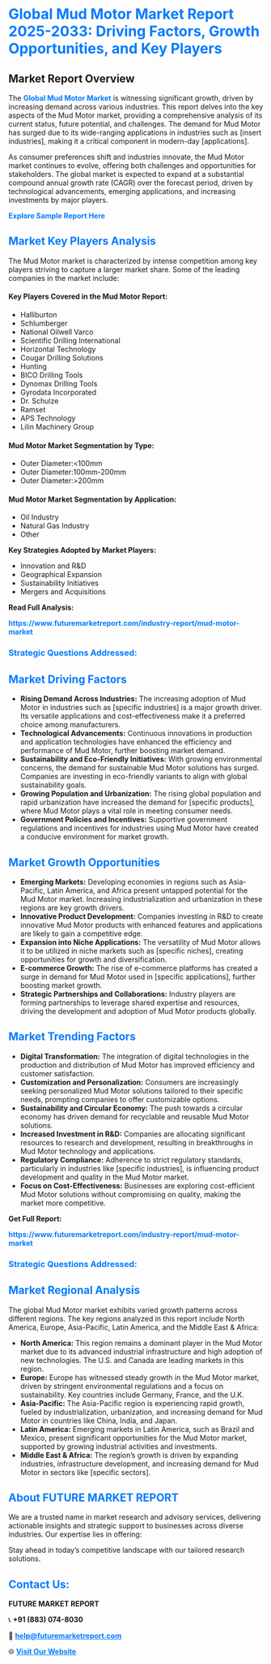 <h1 style="color: #007BFF;">Global Mud Motor Market Report 2025-2033: Driving Factors, Growth Opportunities, and Key Players</h1>

<section id="overview">
<h2>Market Report Overview</h2>
<p>The <a href="https://www.futuremarketreport.com/industry-report/mud-motor-market" style="color: #007BFF; text-decoration: none;"><strong>Global Mud Motor Market</strong></a> is witnessing significant growth, driven by increasing demand across various industries. This report delves into the key aspects of the Mud Motor market, providing a comprehensive analysis of its current status, future potential, and challenges. The demand for Mud Motor has surged due to its wide-ranging applications in industries such as [insert industries], making it a critical component in modern-day [applications].</p>
<p>As consumer preferences shift and industries innovate, the Mud Motor market continues to evolve, offering both challenges and opportunities for stakeholders. The global market is expected to expand at a substantial compound annual growth rate (CAGR) over the forecast period, driven by technological advancements, emerging applications, and increasing investments by major players.</p>
</section>

<section id="overview">
<p><a href="https://www.futuremarketreport.com/request-sample/reportId=88940" style="color: #007BFF; text-decoration: none;"><strong>Explore Sample Report Here</strong></a></p>
</section>

<section id="key-players">
<h2 style="color: #007BFF;">Market Key Players Analysis</h2>
<p>The Mud Motor market is characterized by intense competition among key players striving to capture a larger market share. Some of the leading companies in the market include:</p>
<h4>Key Players Covered in the Mud Motor Report:</h4>
<ul><li>Halliburton</li><li>Schlumberger</li><li>National Oilwell Varco</li><li>Scientific Drilling International</li><li>Horizontal Technology</li><li>Cougar Drilling Solutions</li><li>Hunting</li><li>BICO Drilling Tools</li><li>Dynomax Drilling Tools</li><li>Gyrodata Incorporated</li><li>Dr. Schulze</li><li>Ramset</li><li>APS Technology</li><li>Lilin Machinery Group</li></ul>
<h4>Mud Motor Market Segmentation by Type:</h4>
<ul><li>Outer Diameter:&lt;100mm</li><li>Outer Diameter:100mm-200mm</li><li>Outer Diameter:&gt;200mm</li></ul>

<h4>Mud Motor Market Segmentation by Application:</h4>
<ul><li>Oil Industry</li><li>Natural Gas Industry</li><li>Other</li></ul>
<p><strong>Key Strategies Adopted by Market Players:</strong></p>
<ul>
<li>Innovation and R&D</li>
<li>Geographical Expansion</li>
<li>Sustainability Initiatives</li>
<li>Mergers and Acquisitions</li>
</ul>
</section>

<section>
<p><strong>Read Full Analysis: </strong></p><a href="https://www.futuremarketreport.com/industry-report/mud-motor-market" style="color: #007BFF; text-decoration: none;"><strong>https://www.futuremarketreport.com/industry-report/mud-motor-market</strong></a>
<h3 style="color: #007BFF;">Strategic Questions Addressed:</h3>
</section>

<section id="driving-factors">
<h2 style="color: #007BFF;">Market Driving Factors</h2>
<ul>
<li><strong>Rising Demand Across Industries:</strong> The increasing adoption of Mud Motor in industries such as [specific industries] is a major growth driver. Its versatile applications and cost-effectiveness make it a preferred choice among manufacturers.</li>
<li><strong>Technological Advancements:</strong> Continuous innovations in production and application technologies have enhanced the efficiency and performance of Mud Motor, further boosting market demand.</li>
<li><strong>Sustainability and Eco-Friendly Initiatives:</strong> With growing environmental concerns, the demand for sustainable Mud Motor solutions has surged. Companies are investing in eco-friendly variants to align with global sustainability goals.</li>
<li><strong>Growing Population and Urbanization:</strong> The rising global population and rapid urbanization have increased the demand for [specific products], where Mud Motor plays a vital role in meeting consumer needs.</li>
<li><strong>Government Policies and Incentives:</strong> Supportive government regulations and incentives for industries using Mud Motor have created a conducive environment for market growth.</li>
</ul>
</section>

<section id="growth-opportunities">
<h2 style="color: #007BFF;">Market Growth Opportunities</h2>
<ul>
<li><strong>Emerging Markets:</strong> Developing economies in regions such as Asia-Pacific, Latin America, and Africa present untapped potential for the Mud Motor market. Increasing industrialization and urbanization in these regions are key growth drivers.</li>
<li><strong>Innovative Product Development:</strong> Companies investing in R&D to create innovative Mud Motor products with enhanced features and applications are likely to gain a competitive edge.</li>
<li><strong>Expansion into Niche Applications:</strong> The versatility of Mud Motor allows it to be utilized in niche markets such as [specific niches], creating opportunities for growth and diversification.</li>
<li><strong>E-commerce Growth:</strong> The rise of e-commerce platforms has created a surge in demand for Mud Motor used in [specific applications], further boosting market growth.</li>
<li><strong>Strategic Partnerships and Collaborations:</strong> Industry players are forming partnerships to leverage shared expertise and resources, driving the development and adoption of Mud Motor products globally.</li>
</ul>
</section>

<section id="trending-factors">
<h2 style="color: #007BFF;">Market Trending Factors</h2>
<ul>
<li><strong>Digital Transformation:</strong> The integration of digital technologies in the production and distribution of Mud Motor has improved efficiency and customer satisfaction.</li>
<li><strong>Customization and Personalization:</strong> Consumers are increasingly seeking personalized Mud Motor solutions tailored to their specific needs, prompting companies to offer customizable options.</li>
<li><strong>Sustainability and Circular Economy:</strong> The push towards a circular economy has driven demand for recyclable and reusable Mud Motor solutions.</li>
<li><strong>Increased Investment in R&D:</strong> Companies are allocating significant resources to research and development, resulting in breakthroughs in Mud Motor technology and applications.</li>
<li><strong>Regulatory Compliance:</strong> Adherence to strict regulatory standards, particularly in industries like [specific industries], is influencing product development and quality in the Mud Motor market.</li>
<li><strong>Focus on Cost-Effectiveness:</strong> Businesses are exploring cost-efficient Mud Motor solutions without compromising on quality, making the market more competitive.</li>
</ul>
</section>

<section>
<p><strong>Get Full Report: </strong></p><a href="https://www.futuremarketreport.com/industry-report/mud-motor-market" style="color: #007BFF; text-decoration: none;"><strong>https://www.futuremarketreport.com/industry-report/mud-motor-market</strong></a>
<h3 style="color: #007BFF;">Strategic Questions Addressed:</h3>
</section>


<section id="regional-analysis">
<h2 style="color: #007BFF;">Market Regional Analysis</h2>
<p>The global Mud Motor market exhibits varied growth patterns across different regions. The key regions analyzed in this report include North America, Europe, Asia-Pacific, Latin America, and the Middle East & Africa:</p>
<ul>
<li><strong>North America:</strong> This region remains a dominant player in the Mud Motor market due to its advanced industrial infrastructure and high adoption of new technologies. The U.S. and Canada are leading markets in this region.</li>
<li><strong>Europe:</strong> Europe has witnessed steady growth in the Mud Motor market, driven by stringent environmental regulations and a focus on sustainability. Key countries include Germany, France, and the U.K.</li>
<li><strong>Asia-Pacific:</strong> The Asia-Pacific region is experiencing rapid growth, fueled by industrialization, urbanization, and increasing demand for Mud Motor in countries like China, India, and Japan.</li>
<li><strong>Latin America:</strong> Emerging markets in Latin America, such as Brazil and Mexico, present significant opportunities for the Mud Motor market, supported by growing industrial activities and investments.</li>
<li><strong>Middle East & Africa:</strong> The region’s growth is driven by expanding industries, infrastructure development, and increasing demand for Mud Motor in sectors like [specific sectors].</li>
</ul>
</section>

<footer>
<h2 style="color: #007BFF;">About FUTURE MARKET REPORT</h2>
<p>We are a trusted name in market research and advisory services, delivering actionable insights and strategic support to businesses across diverse industries. Our expertise lies in offering:</p>

<p>Stay ahead in today’s competitive landscape with our tailored research solutions.</p>

<h2 style="color: #007BFF;">Contact Us:</h2>
<p><strong>FUTURE MARKET REPORT</strong></p>
<p>📞 <strong>+91 (883) 074-8030</strong></p>
<p>📧 <strong><a href="mailto:help@futuremarketreport.com" style="color: #007BFF;">help@futuremarketreport.com</a></strong></p>
<p>🌐 <strong><a href="https://www.futuremarketreport.com/" style="color: #007BFF;">Visit Our Website</a></strong></p>
</footer>